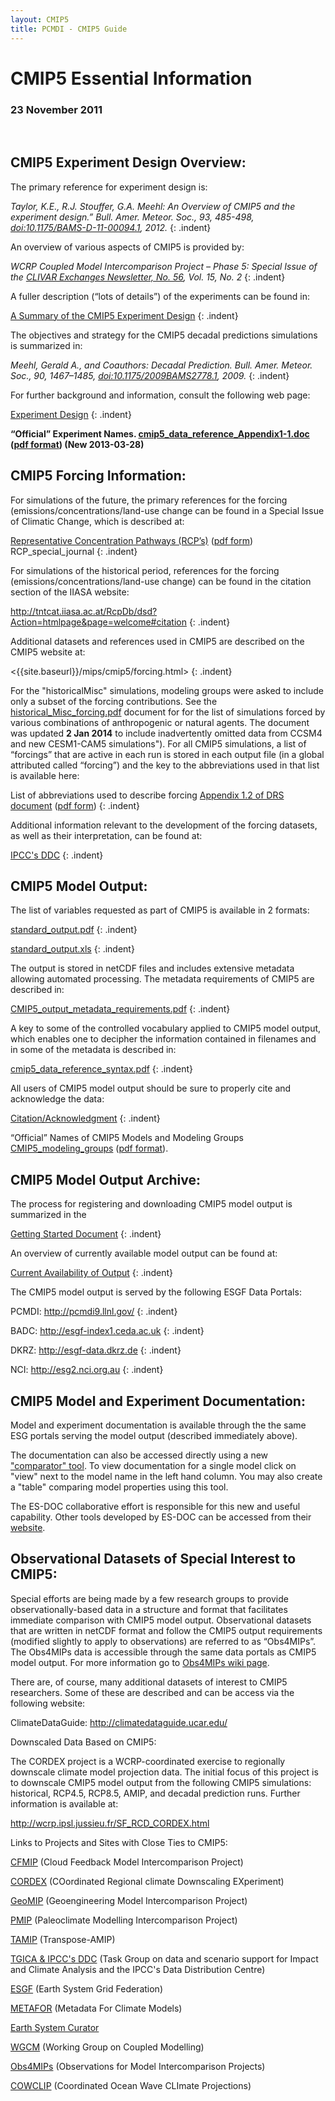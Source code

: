 ```yaml
---
layout: CMIP5
title: PCMDI - CMIP5 Guide
---
```


# CMIP5 Essential Information 

### 23 November 2011

<br>

## CMIP5 Experiment Design Overview:


The primary reference for experiment design is:

*Taylor, K.E., R.J. Stouffer, G.A. Meehl: An Overview of CMIP5 and the experiment design.” Bull. Amer. Meteor. Soc., 93, 485-498, [doi:10.1175/BAMS-D-11-00094.1](http://dx.doi.org/doi:10.1175/BAMS-D-11-00094.1), 2012.*
{: .indent}


An overview of various aspects of CMIP5 is provided by:

*WCRP Coupled Model Intercomparison Project – Phase 5: Special Issue of the [CLIVAR Exchanges Newsletter, No. 56](http://www.clivar.org/publications/exchanges/Exchanges_56.pdf), Vol. 15, No. 2*
{: .indent}


A fuller description (“lots of details”) of the experiments can be found in:

[A Summary of the CMIP5 Experiment Design]({{site.baseurl}}/mips/cmip5/Taylor_CMIP5_design.pdf)
{: .indent}


The objectives and strategy for the CMIP5 decadal predictions simulations is summarized in:

*Meehl, Gerald A., and Coauthors: Decadal Prediction. Bull. Amer. Meteor. Soc., 90, 1467–1485, [doi:10.1175/2009BAMS2778.1](http://dx.doi.org/doi:10.1175/2009BAMS2778.1), 2009.*
{: .indent}

For further background and information, consult the following web page:

[Experiment Design]({{site.baseurl}}/mips/cmip5/experiment_design.html)
{: .indent}



**“Official” Experiment Names. [cmip5_data_reference_Appendix1-1.doc]({{site.baseurl}}/mips/cmip5/experiment_design.html) ([pdf format]({{site.baseurl}}/mips/cmip5/cmip5_data_reference_Appendix1-1.pdf)) (New 2013-03-28)**


## CMIP5 Forcing Information:

For simulations of the future, the primary references for the forcing (emissions/concentrations/land-use change can be found in a Special Issue of Climatic Change, which is described at:

[Representative Concentration Pathways (RCP’s)]({{site.baseurl}}/mips/cmip5/RCP_journal_special.docx) ([pdf form]({{site.baseurl}}/mips/cmip5/RCP_journal_special.pdf)) RCP_special_journal
{: .indent}



For simulations of the historical period, references for the forcing (emissions/concentrations/land-use change) can be found in the citation section of the IIASA website:

<http://tntcat.iiasa.ac.at/RcpDb/dsd?Action=htmlpage&page=welcome#citation>
{: .indent}



Additional datasets and references used in CMIP5 are described on the CMIP5 website at:

<{{site.baseurl}}/mips/cmip5/forcing.html>
{: .indent}


For the "historicalMisc" simulations, modeling groups were asked to include only a subset of the forcing contributions. See the [historical_Misc_forcing.pdf]({{site.baseurl}}/mips/cmip5/historical_Misc_forcing.pdf) document for for the list of simulations forced by various combinations of anthropogenic or natural agents. The document was updated **2 Jan 2014** to include inadvertently omitted data from CCSM4 and new CESM1-CAM5 simulations"). For all CMIP5 simulations, a list of “forcings” that are active in each run is stored in each output file (in a global attributed called “forcing”) and the key to the abbreviations used in that list is available here:

List of abbreviations used to describe forcing [Appendix 1.2 of DRS document]({{site.baseurl}}/mips/cmip5/cmip5_data_reference_Appendix1-2.doc) ([pdf form]({{site.baseurl}}/mips/cmip5/cmip5_data_reference_Appendix1-2.pdf))
{: .indent}


Additional information relevant to the development of the forcing datasets, as well as their interpretation, can be found at:

[IPCC's DDC](http://www.ipcc-data.org/index.html)
{: .indent}


## CMIP5 Model Output:

The list of variables requested as part of CMIP5 is available in 2 formats:

[standard_output.pdf]({{site.baseurl}}/mips/cmip5/standard_output.pdf)
{: .indent}

[standard_output.xls]({{site.baseurl}}/mips/cmip/standard_output.xls)
{: .indent}

The output is stored in netCDF files and includes extensive metadata allowing automated processing.  The metadata requirements of CMIP5 are described in:

[CMIP5_output_metadata_requirements.pdf]({{site.baseurl}}/mips/cmip5/CMIP5_output_metadata_requirements.pdf)
{: .indent}

A key to some of the controlled vocabulary applied to CMIP5 model output, which enables one to decipher the information contained in filenames and in some of the metadata is described in:

[cmip5_data_reference_syntax.pdf]({{site.baseurl}}/mips/cmip5/cmip5_data_reference_syntax.pdf)
{: .indent}

All users of CMIP5 model output should be sure to properly cite and acknowledge the data: 

[Citation/Acknowledgment]({{site.baseurl}}/mips/cmip5/citation.html)
{: .indent}


“Official” Names of CMIP5 Models and Modeling Groups [CMIP5_modeling_groups]({{site.baseurl}}/mips/cmip5/cmip5_data_reference_syntax.pdf) ([pdf format]({{site.baseurl}}/mips/cmip5/CMIP5_modeling_groups.pdf)).

## CMIP5 Model Output Archive:

The process for registering and downloading CMIP5 model output is summarized in the

[Getting Started Document]({{site.baseurl}}/mips/cmip5/data-access-getting-started.html)
{: .indent}

An overview of currently available model output can be found at:

[Current Availability of Output]({{site.baseurl}}/mips/cmip5/availability.html)
{: .indent}

The CMIP5 model output is served by the following ESGF Data Portals:

PCMDI: <http://pcmdi9.llnl.gov/>
{: .indent}

BADC: <http://esgf-index1.ceda.ac.uk>
{: .indent}

DKRZ: <http://esgf-data.dkrz.de>
{: .indent}

NCI: <http://esg2.nci.org.au>
{: .indent}

## CMIP5 Model and Experiment Documentation:


Model and experiment documentation is available through the the same ESG portals serving the model output (described immediately above).


The documentation can also be accessed directly using a new ["comparator" tool](http://prod.static.esdoc.webfactional.com/js_client/demo/prod/comparator.html). To view documentation for a single model click on "view" next to the model name in the left hand column. You may also create a "table" comparing model properties using this tool.


The ES-DOC collaborative effort is responsible for this new and useful capability. Other tools developed by ES-DOC can be accessed from their [website](http://es-doc.org/).

## Observational Datasets of Special Interest to CMIP5:


Special efforts are being made by a few research groups to provide observationally-based data in a structure and format that facilitates immediate comparison with CMIP5 model output.  Observational datasets that are written in netCDF format and follow the CMIP5 output requirements (modified slightly to apply to observations) are referred to as “Obs4MIPs”.  The Obs4MIPs data is accessible through the same data portals as CMIP5 model output.  For more information go to [Obs4MIPs wiki page](http://obs4mips.llnl.gov:8080/wiki/).

There are, of course, many additional datasets of interest to CMIP5 researchers.  Some of these are described and can be access via the following website:

ClimateDataGuide: <http://climatedataguide.ucar.edu/>

Downscaled Data Based on CMIP5:

The CORDEX project is a WCRP-coordinated exercise to regionally downscale climate model projection data.  The initial focus of this project is to downscale CMIP5 model output from the following CMIP5 simulations: historical, RCP4.5, RCP8.5, AMIP, and decadal prediction runs.  Further information is available at:

<http://wcrp.ipsl.jussieu.fr/SF_RCD_CORDEX.html>


Links to Projects and Sites with Close Ties to CMIP5:

[CFMIP](http://cfmip.metoffice.com/) (Cloud Feedback Model Intercomparison Project)

[CORDEX](http://wcrp.ipsl.jussieu.fr/SF_RCD_CORDEX.html) (COordinated Regional climate Downscaling EXperiment)

[GeoMIP](http://climate.envsci.rutgers.edu/GeoMIP/) (Geoengineering Model Intercomparison Project)

[PMIP](http://pmip3.lsce.ipsl.fr/) (Paleoclimate Modelling Intercomparison Project)

[TAMIP](http://www.metoffice.gov.uk/hadobs/tamip/) (Transpose-AMIP)

[TGICA & IPCC's DDC](http://www.ipcc-data.org/ddc_about.html) (Task Group on data and scenario support for Impact and Climate Analysis and the IPCC's Data Distribution Centre)

[ESGF](http://esgf.org/) (Earth System Grid Federation)

[METAFOR](http://metaforclimate.eu/) (Metadata For Climate Models)

[Earth System Curator](http://www.earthsystemcurator.org/index.shtml)

[WGCM](http://www.wcrp-climate.org/wgcm/) (Working Group on Coupled Modelling)

[Obs4MIPs](http://obs4mips.llnl.gov:8080/wiki/) (Observations for Model Intercomparison Projects)

[COWCLIP](http://www.jcomm.info/COWCLIP) (Coordinated Ocean Wave CLImate Projections)




